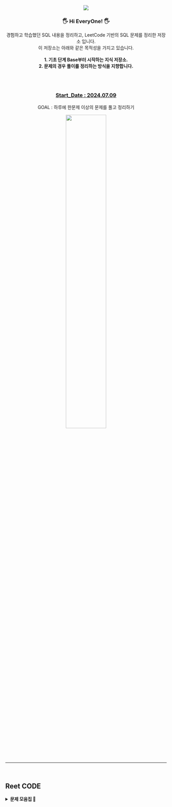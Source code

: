 <p align='center'>
    <img src="https://capsule-render.vercel.app/api?type=waving&color=auto&height=300&section=header&text=SQL%20Learn%20Storage&fontSize=90&animation=fadeIn&fontAlignY=38&desc=learning%20and%20Working%20by%20SQL!&descAlignY=51&descAlign=62"/>
</p>

<div align = "center">

### 🖐 Hi EveryOne! 🖐

경험하고 학습했던 SQL 내용을 정리하고, LeetCode 기반의 SQL 문제를 정리한 저장소 입니다.  
이 저장소는 아래와 같은 목적성을 가지고 있습니다.    
<br/>
**1. 기초 단계 Base부터 시작하는 지식 저장소.**  
**2. 문제의 경우 풀이를 정리하는 방식을 지향합니다.**  


<br/> 
<br/>

### <u>Start_Date : 2024.07.09</u>    
GOAL : 하루에 한문제 이상의 문제를 풀고 정리하기 

<img src="https://leetcode.card.workers.dev/nasa1515?theme=wtf&font=&extension=activity" width="50%" />  


<br/>
<br/>
<br/>
<br/>

---

<br/>

<div align = "left">

## Reet CODE

<details>
<summary> <strong>문제 모음집 🔽</strong></summary>
  
<br/>

<ul>
<details>
<summary> <strong>🟩 Q. EASY 🔽 </strong> </summary>
  
  <ul>
  <br/>

  <details>
    <summary> ⚙️ [FUNCTION TYPE] LIST</summary>
    <br/>  

  * [1667. Fix Names in a Table](https://github.com/nasa1515/Learn_SQL_From_Reetcode/blob/main/ReetCode_SQL_Quiz_Summary/Q.%20Function%20Type/EASY/1667.%20Fix%20Names%20in%20a%20Table.md)  
  * [1795. Rearrange Products Table](https://github.com/nasa1515/Learn_SQL_From_Reetcode/blob/main/ReetCode_SQL_Quiz_Summary/Q.%20Function%20Type/EASY/1795.%20Rearrange%20Products%20Table.md)
  
  </details>

  <details>
    <summary> 📁 [CASE WHEN TYPE] LIST</summary>
    <br/>

  * [610. Triangle Judgement](https://github.com/nasa1515/Learn_SQL_From_Reetcode/blob/main/ReetCode_SQL_Quiz_Summary/Q.%20Case%20when%20Type/EASY/610.%20Triangle%20Judgement.md)  
  * [627. Swap Salary](https://github.com/nasa1515/Learn_SQL_From_Reetcode/blob/main/ReetCode_SQL_Quiz_Summary/Q.%20Case%20when%20Type/EASY/627.%20Swap%20Salary.md)   
  * [1179. Reformat Department Table](https://github.com/nasa1515/Learn_SQL_From_Reetcode/blob/main/ReetCode_SQL_Quiz_Summary/Q.%20Case%20when%20Type/EASY/1179.%20Reformat%20Department%20Table.md) 
  * [1873. Calculate Special Bonus](https://github.com/nasa1515/Learn_SQL_From_Reetcode/blob/main/ReetCode_SQL_Quiz_Summary/Q.%20Case%20when%20Type/EASY/1873.%20Calculate%20Special%20Bonus.md)    
  
  </details>


  <details>
    <summary> 🗳️ [GROUP BY TYPE] LIST</summary>
    <br/>

  * [182. Duplicate Emails](https://github.com/nasa1515/Learn_SQL_From_Reetcode/blob/main/ReetCode_SQL_Quiz_Summary/Q.%20Groupby%20Type/EASY/182.%20Duplicate%20Emails.md)  
  * [511. Game Play Analysis I](https://github.com/nasa1515/Learn_SQL_From_Reetcode/blob/main/ReetCode_SQL_Quiz_Summary/Q.%20Groupby%20Type/EASY/511.%20Game%20Play%20Analysis%20I.md)  
  * [586. Customer Placing the Largest Number of Orders](https://github.com/nasa1515/Learn_SQL_From_Reetcode/blob/main/ReetCode_SQL_Quiz_Summary/Q.%20Groupby%20Type/EASY/586.%20Customer%20Placing%20the%20Largest%20Number%20of%20Orders.md)  
  * [596. Classes More Than 5 Students](https://github.com/nasa1515/Learn_SQL_From_Reetcode/blob/main/ReetCode_SQL_Quiz_Summary/Q.%20Groupby%20Type/EASY/596.%20Classes%20More%20Than%205%20Students.md)
  * [619. Biggest Single Number](https://github.com/nasa1515/Learn_SQL_From_Reetcode/blob/main/ReetCode_SQL_Quiz_Summary/Q.%20Groupby%20Type/EASY/619.%20Biggest%20Single%20Number.md)  
  * [1050. Actors and Directors Who Cooperated At Least Three Times](https://github.com/nasa1515/Learn_SQL_From_Reetcode/blob/main/ReetCode_SQL_Quiz_Summary/Q.%20Groupby%20Type/EASY/1050.%20Actors%20and%20Directors%20Who%20Cooperated%20At%20Least%20Three%20Times.md)  
  * [1068. Product Sales Analysis I](https://github.com/nasa1515/Learn_SQL_From_Reetcode/blob/main/ReetCode_SQL_Quiz_Summary/Q.%20Join%20Type/EASY/1068.%20Product%20Sales%20Analysis%20I.md)  
  * [1084. Sales Analysis III](https://github.com/nasa1515/Learn_SQL_From_Reetcode/blob/main/ReetCode_SQL_Quiz_Summary/Q.%20Groupby%20Type/EASY/1084.%20Sales%20Analysis%20III.md)  
  * [1141. User Activity for the Past 30 Days I](https://github.com/nasa1515/Learn_SQL_From_Reetcode/blob/main/ReetCode_SQL_Quiz_Summary/Q.%20Groupby%20Type/EASY/1141.%20User%20Activity%20for%20the%20Past%2030%20Days%20I.md) 
  * [1211. Queries Quality and Percentage](https://github.com/nasa1515/Learn_SQL_From_Reetcode/blob/main/ReetCode_SQL_Quiz_Summary/Q.%20Groupby%20Type/EASY/1211.%20Queries%20Quality%20and%20Percentage.md) 
  * [1484. Group Sold Products By The Date](https://github.com/nasa1515/Learn_SQL_From_Reetcode/blob/main/ReetCode_SQL_Quiz_Summary/Q.%20Groupby%20Type/EASY/1484.%20Group%20Sold%20Products%20By%20The%20Date.md) 
  * [1633. Percentage of Users Attended a Contest](https://github.com/nasa1515/Learn_SQL_From_Reetcode/blob/main/ReetCode_SQL_Quiz_Summary/Q.%20Groupby%20Type/EASY/1633.%20Percentage%20of%20Users%20Attended%20a%20Contest.md) 
  * [1693. Daily Leads and Partners](https://github.com/nasa1515/Learn_SQL_From_Reetcode/blob/main/ReetCode_SQL_Quiz_Summary/Q.%20Groupby%20Type/EASY/1693.%20Daily%20Leads%20and%20Partners.md)  
  * [1729. Find Followers Count](https://github.com/nasa1515/Learn_SQL_From_Reetcode/blob/main/ReetCode_SQL_Quiz_Summary/Q.%20Groupby%20Type/EASY/1729.%20Find%20Followers%20Count.md)  
  * [1741. Find Total Time Spent by Each Employee](https://github.com/nasa1515/Learn_SQL_From_Reetcode/blob/main/ReetCode_SQL_Quiz_Summary/Q.%20Groupby%20Type/EASY/1741.%20Find%20Total%20Time%20Spent%20by%20Each%20Employee.md)  
  * [2356. Number of Unique Subjects Taught by Each Teacher](https://github.com/nasa1515/Learn_SQL_From_Reetcode/blob/main/ReetCode_SQL_Quiz_Summary/Q.%20Groupby%20Type/EASY/2356.%20Number%20of%20Unique%20Subjects%20Taught%20by%20Each%20Teacher.md)

  </details>

  <details>
    <summary> 🔍 [WHERE TYPE] LIST</summary>
    <br/>

  * [196. Delete Duplicate Emails](https://github.com/nasa1515/Learn_SQL_From_Reetcode/blob/main/ReetCode_SQL_Quiz_Summary/Q.%20Where%20Type/EASY/196.%20Delete%20Duplicate%20Emails.md)  
  * [584. Find Customer Referee](https://github.com/nasa1515/Learn_SQL_From_Reetcode/blob/main/ReetCode_SQL_Quiz_Summary/Q.%20Where%20Type/EASY/584.%20Find%20Customer%20Referee.md)  
  * [595. Big Countries](https://github.com/nasa1515/Learn_SQL_From_Reetcode/blob/main/ReetCode_SQL_Quiz_Summary/Q.%20Where%20Type/EASY/595.%20Big%20Countries.md)  
  * [620. Not Boring Movies](https://github.com/nasa1515/Learn_SQL_From_Reetcode/blob/main/ReetCode_SQL_Quiz_Summary/Q.%20Where%20Type/EASY/620.%20Not%20Boring%20Movies.md)  
  * [1148. Article Views I](https://github.com/nasa1515/Learn_SQL_From_Reetcode/blob/main/ReetCode_SQL_Quiz_Summary/Q.%20Where%20Type/EASY/1148.%20Article%20Views%20I.md)  
  * [1683. Invalid Tweets](https://github.com/nasa1515/Learn_SQL_From_Reetcode/blob/main/ReetCode_SQL_Quiz_Summary/Q.%20Where%20Type/EASY/1683.%20Invalid%20Tweets.md)  
  * [1890. The Latest Login in 2020](https://github.com/nasa1515/Learn_SQL_From_Reetcode/blob/main/ReetCode_SQL_Quiz_Summary/Q.%20Where%20Type/EASY/1890.%20The%20Latest%20Login%20in%202020.md)

  </details>

  <details>
    <summary> ✂️ [JOIN TYPE] LIST</summary>
    <br/>

  * [175. Combine Two Tables](https://github.com/nasa1515/Learn_SQL_From_Reetcode/blob/main/ReetCode_SQL_Quiz_Summary/Q.%20Join%20Type/EASY/175.%20Combine%20Two%20Tables.md)  
  * [181. Employees Earning More Than Their Managers](https://github.com/nasa1515/Learn_SQL_From_Reetcode/blob/main/ReetCode_SQL_Quiz_Summary/Q.%20Join%20Type/EASY/181.%20Employees%20Earning%20More%20Than%20Their%20Managers.md)  
  * [183. Customers Who Never Order](https://github.com/nasa1515/Learn_SQL_From_Reetcode/blob/main/ReetCode_SQL_Quiz_Summary/Q.%20Join%20Type/EASY/183.%20Customers%20Who%20Never%20Order.md)  
  * [197. Rising Temperature](https://github.com/nasa1515/Learn_SQL_From_Reetcode/blob/main/ReetCode_SQL_Quiz_Summary/Q.%20Join%20Type/EASY/197.%20Rising%20Temperature.md)  
  * [577. Employee Bonus](https://github.com/nasa1515/Learn_SQL_From_Reetcode/blob/main/ReetCode_SQL_Quiz_Summary/Q.%20Join%20Type/EASY/577.%20Employee%20Bonus.md)  
  * [580. Count Student Number in Departments](https://github.com/nasa1515/Learn_SQL_From_Reetcode/blob/main/ReetCode_SQL_Quiz_Summary/Q.%20Join%20Type/MEDIUM/580.%20Count%20Student%20Number%20in%20Departments.md)    
  * [607. Sales Person](https://github.com/nasa1515/Learn_SQL_From_Reetcode/blob/main/ReetCode_SQL_Quiz_Summary/Q.%20Join%20Type/EASY/607.%20Sales%20Person.md)  
  * [1075. Project Employees I](https://github.com/nasa1515/Learn_SQL_From_Reetcode/blob/main/ReetCode_SQL_Quiz_Summary/Q.%20Join%20Type/EASY/1075.%20Project%20Employees%20I.md)  
  * [1251. Average Selling Price](https://github.com/nasa1515/Learn_SQL_From_Reetcode/blob/main/ReetCode_SQL_Quiz_Summary/Q.%20Join%20Type/EASY/1251.%20Average%20Selling%20Price.md) 
  * [1280. Students and Examinations](https://github.com/nasa1515/Learn_SQL_From_Reetcode/blob/main/ReetCode_SQL_Quiz_Summary/Q.%20Join%20Type/EASY/1280.%20Students%20and%20Examinations.md) 
  * [1327. List the Products Ordered in a Period](https://github.com/nasa1515/Learn_SQL_From_Reetcode/blob/main/ReetCode_SQL_Quiz_Summary/Q.%20Join%20Type/EASY/1327.%20List%20the%20Products%20Ordered%20in%20a%20Period.md) 
  * [1378. Replace Employee ID With The Unique Identifier](https://github.com/nasa1515/Learn_SQL_From_Reetcode/blob/main/ReetCode_SQL_Quiz_Summary/Q.%20Join%20Type/EASY/1378.%20Replace%20Employee%20ID%20With%20The%20Unique%20Identifier.md) 
  * [1407. Top Travellers](https://github.com/nasa1515/Learn_SQL_From_Reetcode/blob/main/ReetCode_SQL_Quiz_Summary/Q.%20Join%20Type/EASY/1407.%20Top%20Travellers.md) 
  * [1581. Customer Who Visited but Did Not Make Any Transactions](https://github.com/nasa1515/Learn_SQL_From_Reetcode/blob/main/ReetCode_SQL_Quiz_Summary/Q.%20Join%20Type/EASY/1581.%20Customer%20Who%20Visited%20but%20Did%20Not%20Make%20Any%20Transactions.md) 
  * [1587. Bank Account Summary II](https://github.com/nasa1515/Learn_SQL_From_Reetcode/blob/main/ReetCode_SQL_Quiz_Summary/Q.%20Join%20Type/EASY/1587.%20Bank%20Account%20Summary%20II.md) 
  * [1661. Average Time of Process per Machine](https://github.com/nasa1515/Learn_SQL_From_Reetcode/blob/main/ReetCode_SQL_Quiz_Summary/Q.%20Join%20Type/EASY/1661.%20Average%20Time%20of%20Process%20per%20Machine.md) 
  * [1731. The Number of Employees Which Report to Each Employee](https://github.com/nasa1515/Learn_SQL_From_Reetcode/blob/main/ReetCode_SQL_Quiz_Summary/Q.%20Join%20Type/EASY/1731.%20The%20Number%20of%20Employees%20Which%20Report%20to%20Each%20Employee.md)
  </details>

  <details>
    <summary> ✏️ [REGEXP TYPE] LIST</summary>
    <br/>

  * [1517. Find Users With Valid E-Mails](https://github.com/nasa1515/Learn_SQL_From_Reetcode/blob/main/ReetCode_SQL_Quiz_Summary/Q.%20REGEXP%20Type/EASY/1517.%20Find%20Users%20With%20Valid%20E-Mails.md)  
  * [1527. Patients With a Condition](https://github.com/nasa1515/Learn_SQL_From_Reetcode/blob/main/ReetCode_SQL_Quiz_Summary/Q.%20REGEXP%20Type/EASY/1527.%20Patients%20With%20a%20Condition.md)  

  </details>


  <details>
    <summary> 🔏 [SUBQUERY TYPE] LIST</summary>
    <br/>

  * [1789. Primary Department for Each Employee](https://github.com/nasa1515/Learn_SQL_From_Reetcode/blob/main/ReetCode_SQL_Quiz_Summary/Q.%20SubQuery%20Type/EASY/1789.%20Primary%20Department%20for%20Each%20Employee.md)  
  * [1965. Employees With Missing Information](https://github.com/nasa1515/Learn_SQL_From_Reetcode/blob/main/ReetCode_SQL_Quiz_Summary/Q.%20SubQuery%20Type/EASY/1965.%20Employees%20With%20Missing%20Information.md)  
  * [1978. Employees Whose Manager Left the Company](https://github.com/nasa1515/Learn_SQL_From_Reetcode/blob/main/ReetCode_SQL_Quiz_Summary/Q.%20SubQuery%20Type/EASY/1978.%20Employees%20Whose%20Manager%20Left%20the%20Company.md)
  </details>

</details>

<br/>

<details>
<summary> <strong> 🟧 Q. MEDIUM 🔽 </strong> </summary>
<br/>


  <ul>
  <details>
    <summary> ⚙️ [FUNCTION TYPE] LIST</summary>
    <br/>

  * [178. Rank Scores](https://github.com/nasa1515/Learn_SQL_From_Reetcode/blob/main/ReetCode_SQL_Quiz_Summary/Q.%20Function%20Type/MEDIUM/178.%20Rank%20Scores.md)  
  * [180. Consecutive Numbers](https://github.com/nasa1515/Learn_SQL_From_Reetcode/blob/main/ReetCode_SQL_Quiz_Summary/Q.%20Function%20Type/MEDIUM/180.%20Consecutive%20Numbers.md)
  * [184. Department Highest Salary](https://github.com/nasa1515/Learn_SQL_From_Reetcode/blob/main/ReetCode_SQL_Quiz_Summary/Q.%20Function%20Type/MEDIUM/184.%20Department%20Highest%20Salary.md)  
  * [534. Game Play Analysis III](https://github.com/nasa1515/Learn_SQL_From_Reetcode/blob/main/ReetCode_SQL_Quiz_Summary/Q.%20Function%20Type/MEDIUM/534.%20Game%20Play%20Analysis%20III.md)  
  * [626. Exchange Seats](https://github.com/nasa1515/Learn_SQL_From_Reetcode/blob/main/ReetCode_SQL_Quiz_Summary/Q.%20Function%20Type/MEDIUM/626.%20Exchange%20Seats.md)  
  * [1077. Project Employees III](https://github.com/nasa1515/Learn_SQL_From_Reetcode/blob/main/ReetCode_SQL_Quiz_Summary/Q.%20Function%20Type/MEDIUM/1077.%20Project%20Employees%20III.md)  
  * [1126. Active Businesses](https://github.com/nasa1515/Learn_SQL_From_Reetcode/blob/main/ReetCode_SQL_Quiz_Summary/Q.%20Function%20Type/MEDIUM/1126.%20Active%20Businesses.md)  
  * [1112. Highest Grade For Each Student](https://github.com/nasa1515/Learn_SQL_From_Reetcode/blob/main/ReetCode_SQL_Quiz_Summary/Q.%20Function%20Type/MEDIUM/1112.%20Highest%20Grade%20For%20Each%20Student.md)   
  * [1308. Running Total for Different Genders](https://github.com/nasa1515/Learn_SQL_From_Reetcode/blob/main/ReetCode_SQL_Quiz_Summary/Q.%20Function%20Type/MEDIUM/1308.%20Running%20Total%20for%20Different%20Genders.md)  
  * [1321. Restaurant Growth](https://github.com/nasa1515/Learn_SQL_From_Reetcode/blob/main/ReetCode_SQL_Quiz_Summary/Q.%20Function%20Type/MEDIUM/1321.%20Restaurant%20Growth.md)  
  * [1341. Movie Rating](https://github.com/nasa1515/Learn_SQL_From_Reetcode/blob/main/ReetCode_SQL_Quiz_Summary/Q.%20Function%20Type/MEDIUM/1341.%20Movie%20Rating.md)  
  * [1934. Confirmation Rate](https://github.com/nasa1515/Learn_SQL_From_Reetcode/blob/main/ReetCode_SQL_Quiz_Summary/Q.%20Function%20Type/MEDIUM/1934.%20Confirmation%20Rate.md)   
  
  </details>


  <details>
    <summary> 📁 [CASE WHEN TYPE] LIST</summary>
    <br/>

  * [608. Tree Node](https://github.com/nasa1515/Learn_SQL_From_Reetcode/blob/main/ReetCode_SQL_Quiz_Summary/Q.%20Case%20when%20Type/MEDIUM/608.%20Tree%20Node.md)    
  * [1440. Evaluate Boolean Expression](https://github.com/nasa1515/Learn_SQL_From_Reetcode/blob/main/ReetCode_SQL_Quiz_Summary/Q.%20Case%20when%20Type/MEDIUM/1440.%20Evaluate%20Boolean%20Expression.md)  
  * [1907. Count Salary Categories](https://github.com/nasa1515/Learn_SQL_From_Reetcode/blob/main/ReetCode_SQL_Quiz_Summary/Q.%20Case%20when%20Type/MEDIUM/1907.%20Count%20Salary%20Categories.md)  
  * [3220. Odd and Even Transactions](https://github.com/nasa1515/Learn_SQL_From_Reetcode/blob/main/ReetCode_SQL_Quiz_Summary/Q.%20Case%20when%20Type/MEDIUM/3220.%20Odd%20and%20Even%20Transactions.md)  
  </details>

  <details>
    <summary> 🗳️ [GROUP BY TYPE] LIST</summary>
    <br/>

  * [578. Get Highest Answer Rate Question](https://github.com/nasa1515/Learn_SQL_From_Reetcode/blob/main/ReetCode_SQL_Quiz_Summary/Q.%20Groupby%20Type/MEDIUM/578.%20Get%20Highest%20Answer%20Rate%20Question.md)  
  * [1107. New Users Daily Count](https://github.com/nasa1515/Learn_SQL_From_Reetcode/blob/main/ReetCode_SQL_Quiz_Summary/Q.%20Groupby%20Type/MEDIUM/1107.%20New%20Users%20Daily%20Count.md)  
  * [1045. Customers Who Bought All Products](https://github.com/nasa1515/Learn_SQL_From_Reetcode/blob/main/ReetCode_SQL_Quiz_Summary/Q.%20Groupby%20Type/MEDIUM/1045.%20Customers%20Who%20Bought%20All%20Products.md)  
  * [1149. Article Views II](https://github.com/nasa1515/Learn_SQL_From_Reetcode/blob/main/ReetCode_SQL_Quiz_Summary/Q.%20Groupby%20Type/MEDIUM/1149.%20Article%20Views%20II.md)
  * [1193. Monthly Transactions I](https://github.com/nasa1515/Learn_SQL_From_Reetcode/blob/main/ReetCode_SQL_Quiz_Summary/Q.%20Groupby%20Type/MEDIUM/1193.%20Monthly%20Transactions%20I.md)  
  * [1285. Find the Start and End Number of Continuous Ranges](https://github.com/nasa1515/Learn_SQL_From_Reetcode/blob/main/ReetCode_SQL_Quiz_Summary/Q.%20Groupby%20Type/MEDIUM/1285.%20Find%20the%20Start%20and%20End%20Number%20of%20Continuous%20Ranges.md)    
  * [1398. Customers Who Bought Products A and B but Not C](https://github.com/nasa1515/Learn_SQL_From_Reetcode/blob/main/ReetCode_SQL_Quiz_Summary/Q.%20Groupby%20Type/MEDIUM/1398.%20Customers%20Who%20Bought%20Products%20A%20and%20B%20but%20Not%20C.md)

  </details>

  <details>
    <summary> 🔍 [WHERE TYPE] LIST</summary>
    <br/>

  * [176. Second Highest Salary](https://github.com/nasa1515/Learn_SQL_From_Reetcode/blob/main/ReetCode_SQL_Quiz_Summary/Q.%20Where%20Type/MEDIUM/176.%20Second%20Highest%20Salary.md)  
  * [550. Game Play Analysis IV](https://github.com/nasa1515/Learn_SQL_From_Reetcode/blob/main/ReetCode_SQL_Quiz_Summary/Q.%20Where%20Type/MEDIUM/550.%20Game%20Play%20Analysis%20IV.md)  
  * [614. Second Degree Follower](https://github.com/nasa1515/Learn_SQL_From_Reetcode/blob/main/ReetCode_SQL_Quiz_Summary/Q.%20Where%20Type/MEDIUM/614.%20Second%20Degree%20Follower.md)
  * [1174. Immediate Food Delivery II](https://github.com/nasa1515/Learn_SQL_From_Reetcode/blob/main/ReetCode_SQL_Quiz_Summary/Q.%20Where%20Type/MEDIUM/1174.%20Immediate%20Food%20Delivery%20II.md)  
  * [1355. Activity Participants](https://github.com/nasa1515/Learn_SQL_From_Reetcode/blob/main/ReetCode_SQL_Quiz_Summary/Q.%20Where%20Type/MEDIUM/1355.%20Activity%20Participants.md)  
  
  </details>

  <details>
    <summary> ✂️ [JOIN TYPE] LIST</summary>
    <br/>

  * [570. Managers with at Least 5 Direct Reports](https://github.com/nasa1515/Learn_SQL_From_Reetcode/blob/main/ReetCode_SQL_Quiz_Summary/Q.%20Join%20Type/MEDIUM/570.%20Managers%20with%20at%20Least%205%20Direct%20Reports.md)  
  * [574. Winning Candidate](https://github.com/nasa1515/Learn_SQL_From_Reetcode/blob/main/ReetCode_SQL_Quiz_Summary/Q.%20Join%20Type/MEDIUM/574.%20Winning%20Candidate.md)  
  * [1132. Reported Posts II](https://github.com/nasa1515/Learn_SQL_From_Reetcode/blob/main/ReetCode_SQL_Quiz_Summary/Q.%20Join%20Type/MEDIUM/1132.%20Reported%20Posts%20II.md)
  * [1158. Market Analysis I](https://github.com/nasa1515/Learn_SQL_From_Reetcode/blob/main/ReetCode_SQL_Quiz_Summary/Q.%20Join%20Type/MEDIUM/1158.%20Market%20Analysis%20I.md)  
  * [1212. Team Scores in Football Tournament](https://github.com/nasa1515/Learn_SQL_From_Reetcode/blob/main/ReetCode_SQL_Quiz_Summary/Q.%20Join%20Type/MEDIUM/1212.%20Team%20Scores%20in%20Football%20Tournament.md)  
  * [1270. All People Report to the Given Manager](https://github.com/nasa1515/Learn_SQL_From_Reetcode/blob/main/ReetCode_SQL_Quiz_Summary/Q.%20Join%20Type/MEDIUM/1270.%20All%20People%20Report%20to%20the%20Given%20Manager.md)  
  * [1364. Number of Trusted Contacts of a Customer](https://github.com/nasa1515/Learn_SQL_From_Reetcode/blob/main/ReetCode_SQL_Quiz_Summary/Q.%20Join%20Type/MEDIUM/1364.%20Number%20of%20Trusted%20Contacts%20of%20a%20Customer.md)  
  * [1393. Capital Gain-Loss](https://github.com/nasa1515/Learn_SQL_From_Reetcode/blob/main/ReetCode_SQL_Quiz_Summary/Q.%20Join%20Type/MEDIUM/1393.%20Capital%20Gain-Loss.md)  

  </details>

  <details>
    <summary> 🔏 [SUBQUERY TYPE] LIST</summary
  </details>>
    <br/>

  * [585. Investments in 2016](https://github.com/nasa1515/Learn_SQL_From_Reetcode/blob/main/ReetCode_SQL_Quiz_Summary/Q.%20SubQuery%20Type/MEDIUM/585.%20Investments%20in%202016.md)  
  * [1070. Product Sales Analysis III](https://github.com/nasa1515/Learn_SQL_From_Reetcode/blob/main/ReetCode_SQL_Quiz_Summary/Q.%20SubQuery%20Type/MEDIUM/1070.%20Product%20Sales%20Analysis%20III.md)
  * [1098. Unpopular Books](https://github.com/nasa1515/Learn_SQL_From_Reetcode/blob/main/ReetCode_SQL_Quiz_Summary/Q.%20SubQuery%20Type/MEDIUM/1098.%20Unpopular%20Books.md)  


  <details>
    <summary> ➕ [CTE TYPE] LIST</summary>
    <br/>

  * [602. Friend Requests II: Who Has the Most Friends](https://github.com/nasa1515/Learn_SQL_From_Reetcode/blob/main/ReetCode_SQL_Quiz_Summary/Q.%20CTE%20Type/MEDIUM/602.%20Friend%20Requests%20II%3A%20Who%20Has%20the%20Most%20Friends.md)   
  * [1164. Product Price at a Given Date](https://github.com/nasa1515/Learn_SQL_From_Reetcode/blob/main/ReetCode_SQL_Quiz_Summary/Q.%20CTE%20Type/MEDIUM/1164.%20Product%20Price%20at%20a%20Given%20Date.md)
  * [1204. Last Person to Fit in the Bus](https://github.com/nasa1515/Learn_SQL_From_Reetcode/blob/main/ReetCode_SQL_Quiz_Summary/Q.%20CTE%20Type/MEDIUM/1204.%20Last%20Person%20to%20Fit%20in%20the%20Bus.md)
  * [1205. Monthly Transactions II](https://github.com/nasa1515/Learn_SQL_From_Reetcode/blob/main/ReetCode_SQL_Quiz_Summary/Q.%20CTE%20Type/MEDIUM/1205.%20Monthly%20Transactions%20II.md)  
  * [1264. Page Recommendations](https://github.com/nasa1515/Learn_SQL_From_Reetcode/blob/main/ReetCode_SQL_Quiz_Summary/Q.%20CTE%20Type/MEDIUM/1264.%20Page%20Recommendations.md)  

  </details>

</details>

<br/>

<details>
<summary>   <strong>🟥 Q. HARD 🔽 </strong> </summary>
<br/>

  <ul>
  <details>
    <summary> ⚙️ [FUNCTION TYPE] LIST</summary>  
    <br/>

  * [185. Department Top Three Salaries](https://github.com/nasa1515/Learn_SQL_From_Reetcode/blob/main/ReetCode_SQL_Quiz_Summary/Q.%20Function%20Type/HARD/185.%20Department%20Top%20Three%20Salaries.md)  
  * [601. Human Traffic of Stadium](https://github.com/nasa1515/Learn_SQL_From_Reetcode/blob/main/ReetCode_SQL_Quiz_Summary/Q.%20Function%20Type/HARD/601.%20Human%20Traffic%20of%20Stadium.md)  

  </details>

  <details>
    <summary> 🔍 [WHERE TYPE] LIST</summary>
    <br/>
    
  * [262. Trips and Users](https://github.com/nasa1515/Learn_SQL_From_Reetcode/blob/main/ReetCode_SQL_Quiz_Summary/Q.%20Where%20Type/HARD/262.%20Trips%20and%20Users.md)  

  </details>

</details>
</details>
</details>